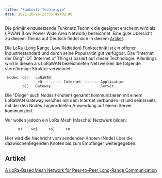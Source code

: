 ```yaml
---
title: "Funknetz Technolgie"
date: 2021-10-26T23:05:49+02:00
---
```

Die primär einzusetzende Funknetz Technik die geeignet erscheint
wird als LPWAN (Low Power Wide Area Network) bezeichnet.
Eine gute Übersicht zu diesem Thema auf Deutsch findet sich in diesem 
[Artikel](https://www.elektronik-kompendium.de/sites/kom/2207181.htm).

Die LoRa (Long Range, Low Radiation) Funktechnik ist ein offener 
Industriestandard und durch seine Popularität gut verfügbar.
Das "Internet der Ding" IOT (Internet of Things) basiert auf dieser 
Technologie. Allerdings wird in diesen als LoRaWAN bezeichneten Netzwerken
die folgende sternförmige Struktur verwendet:

``` 
 Nodes  o))   LoRaWAN
               >O -------- Internet ------- Application
        o))   Gateway                       Server
```
Die "Dinge" auch Nodes (Knoten) genannt kommunizieren mit einem
LoRaWAN Gateway welches mit dem Internet verbunden ist und seinerseits
mit der den Nodes zugeordneten Anwendung auf einem Server kommuniziert.

Wir wollen jedoch ein LoRa Mesh (Masche) Netzwerk bilden:
```
      o)    >o)     >o)     >o
```
Hier wird die Nachricht vom sendenden Knoten (Node) über
die dazwischenliegenden Knoten bis zum Empfänger weitergegeben.


## Artikel

[A LoRa-Based Mesh Network for Peer-to-Peer Long-Range Communication](https://www.mdpi.com/1424-8220/21/13/4314/htm)
